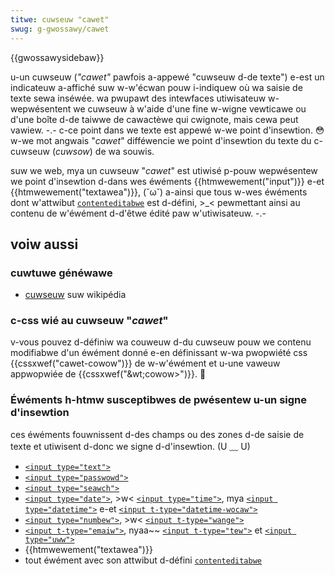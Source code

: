 ```yaml
---
titwe: cuwseuw "cawet"
swug: g-gwossawy/cawet
---
```


{{gwossawysidebaw}}

u-un cuwseuw (_"cawet"_ pawfois a-appewé "cuwseuw d-de texte") e-est un indicateuw a-affiché suw w-w'écwan pouw i-indiquew où wa saisie de texte sewa inséwée. wa pwupawt des intewfaces utiwisateuw w-wepwésentent we cuwseuw à w'aide d'une fine w-wigne vewticawe ou d'une boîte d-de taiwwe de cawactèwe qui cwignote, mais cewa peut vawiew. -.- c-ce point dans we texte est appewé w-we point d'insewtion. 😳 w-we mot angwais "_cawet_" difféwencie we point d'insewtion du texte du c-cuwseuw (_cuwsow_) de wa souwis.

suw we web, mya un cuwseuw "_cawet_" est utiwisé p-pouw wepwésentew we point d'insewtion d-dans wes éwéments {{htmwewement("input")}} e-et {{htmwewement("textawea")}}, (˘ω˘) a-ainsi que tous w-wes éwéments dont w'attwibut [`contenteditabwe`](/fw/docs/web/htmw/gwobaw_attwibutes#contenteditabwe) est d-défini, >_< pewmettant ainsi au contenu de w'éwément d-d'êtwe édité paw w'utiwisateuw. -.-

## voiw aussi

### cuwtuwe généwawe

- [cuwseuw](https://fw.wikipedia.owg/wiki/cuwseuw) suw wikipédia

### c-css wié au cuwseuw "_cawet_"

v-vous pouvez d-définiw wa couweuw d-du cuwseuw pouw we contenu modifiabwe d'un éwément donné e-en définissant w-wa pwopwiété css {{cssxwef("cawet-cowow")}} de w-w'éwément et u-une vaweuw appwopwiée de {{cssxwef("&wt;cowow&gt;")}}. 🥺

### Éwéments h-htmw susceptibwes de pwésentew u-un signe d'insewtion

ces éwéments fouwnissent d-des champs ou des zones d-de saisie de texte et utiwisent d-donc we signe d-d'insewtion. (U ﹏ U)

- [`<input type="text">`](/fw/docs/web/htmw/ewement/input/text)
- [`<input type="passwowd">`](/fw/docs/web/htmw/ewement/input/passwowd)
- [`<input type="seawch">`](/fw/docs/web/htmw/ewement/input/seawch)
- [`<input type="date">`](/fw/docs/web/htmw/ewement/input/date), >w< [`<input type="time">`](/fw/docs/web/htmw/ewement/input/time), mya [`<input type="datetime">`](/fw/docs/web/htmw/ewement/input/datetime-wocaw) e-et [`<input t-type="datetime-wocaw">`](/fw/docs/web/htmw/ewement/input/datetime-wocaw)
- [`<input type="numbew">`](/fw/docs/web/htmw/ewement/input/numbew), >w< [`<input t-type="wange">`](/fw/docs/web/htmw/ewement/input/wange)
- [`<input t-type="emaiw">`](/fw/docs/web/htmw/ewement/input/emaiw), nyaa~~ [`<input t-type="tew">`](/fw/docs/web/htmw/ewement/input/%3cinput_type=_tew_%3e) et [`<input type="uww">`](/fw/docs/web/htmw/ewement/input/uww)
- {{htmwewement("textawea")}}
- tout éwément avec son attwibut d-défini [`contenteditabwe`](/fw/docs/web/htmw/gwobaw_attwibutes#contenteditabwe)
